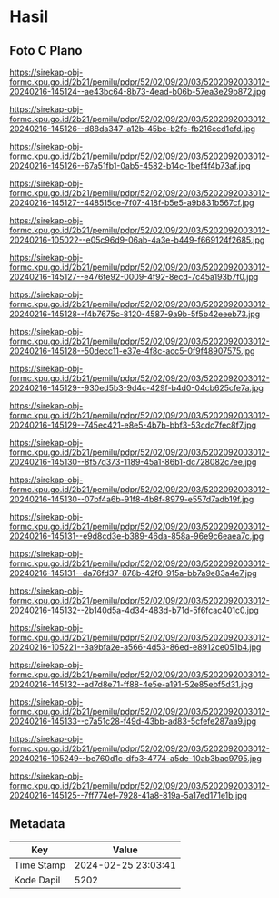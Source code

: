 # Hasil

## Foto C Plano

https://sirekap-obj-formc.kpu.go.id/2b21/pemilu/pdpr/52/02/09/20/03/5202092003012-20240216-145124--ae43bc64-8b73-4ead-b06b-57ea3e29b872.jpg

https://sirekap-obj-formc.kpu.go.id/2b21/pemilu/pdpr/52/02/09/20/03/5202092003012-20240216-145126--d88da347-a12b-45bc-b2fe-fb216ccd1efd.jpg

https://sirekap-obj-formc.kpu.go.id/2b21/pemilu/pdpr/52/02/09/20/03/5202092003012-20240216-145126--67a51fb1-0ab5-4582-b14c-1bef4f4b73af.jpg

https://sirekap-obj-formc.kpu.go.id/2b21/pemilu/pdpr/52/02/09/20/03/5202092003012-20240216-145127--448515ce-7f07-418f-b5e5-a9b831b567cf.jpg

https://sirekap-obj-formc.kpu.go.id/2b21/pemilu/pdpr/52/02/09/20/03/5202092003012-20240216-105022--e05c96d9-06ab-4a3e-b449-f669124f2685.jpg

https://sirekap-obj-formc.kpu.go.id/2b21/pemilu/pdpr/52/02/09/20/03/5202092003012-20240216-145127--e476fe92-0009-4f92-8ecd-7c45a193b7f0.jpg

https://sirekap-obj-formc.kpu.go.id/2b21/pemilu/pdpr/52/02/09/20/03/5202092003012-20240216-145128--f4b7675c-8120-4587-9a9b-5f5b42eeeb73.jpg

https://sirekap-obj-formc.kpu.go.id/2b21/pemilu/pdpr/52/02/09/20/03/5202092003012-20240216-145128--50decc11-e37e-4f8c-acc5-0f9f48907575.jpg

https://sirekap-obj-formc.kpu.go.id/2b21/pemilu/pdpr/52/02/09/20/03/5202092003012-20240216-145129--930ed5b3-9d4c-429f-b4d0-04cb625cfe7a.jpg

https://sirekap-obj-formc.kpu.go.id/2b21/pemilu/pdpr/52/02/09/20/03/5202092003012-20240216-145129--745ec421-e8e5-4b7b-bbf3-53cdc7fec8f7.jpg

https://sirekap-obj-formc.kpu.go.id/2b21/pemilu/pdpr/52/02/09/20/03/5202092003012-20240216-145130--8f57d373-1189-45a1-86b1-dc728082c7ee.jpg

https://sirekap-obj-formc.kpu.go.id/2b21/pemilu/pdpr/52/02/09/20/03/5202092003012-20240216-145130--07bf4a6b-91f8-4b8f-8979-e557d7adb19f.jpg

https://sirekap-obj-formc.kpu.go.id/2b21/pemilu/pdpr/52/02/09/20/03/5202092003012-20240216-145131--e9d8cd3e-b389-46da-858a-96e9c6eaea7c.jpg

https://sirekap-obj-formc.kpu.go.id/2b21/pemilu/pdpr/52/02/09/20/03/5202092003012-20240216-145131--da76fd37-878b-42f0-915a-bb7a9e83a4e7.jpg

https://sirekap-obj-formc.kpu.go.id/2b21/pemilu/pdpr/52/02/09/20/03/5202092003012-20240216-145132--2b140d5a-4d34-483d-b71d-5f6fcac401c0.jpg

https://sirekap-obj-formc.kpu.go.id/2b21/pemilu/pdpr/52/02/09/20/03/5202092003012-20240216-105221--3a9bfa2e-a566-4d53-86ed-e8912ce051b4.jpg

https://sirekap-obj-formc.kpu.go.id/2b21/pemilu/pdpr/52/02/09/20/03/5202092003012-20240216-145132--ad7d8e71-ff88-4e5e-a191-52e85ebf5d31.jpg

https://sirekap-obj-formc.kpu.go.id/2b21/pemilu/pdpr/52/02/09/20/03/5202092003012-20240216-145133--c7a51c28-f49d-43bb-ad83-5cfefe287aa9.jpg

https://sirekap-obj-formc.kpu.go.id/2b21/pemilu/pdpr/52/02/09/20/03/5202092003012-20240216-105249--be760d1c-dfb3-4774-a5de-10ab3bac9795.jpg

https://sirekap-obj-formc.kpu.go.id/2b21/pemilu/pdpr/52/02/09/20/03/5202092003012-20240216-145125--7ff774ef-7928-41a8-819a-5a17ed171e1b.jpg


## Metadata

| Key        | Value               |
| ---------- | ------------------- |
| Time Stamp | 2024-02-25 23:03:41 |
| Kode Dapil | 5202                |




